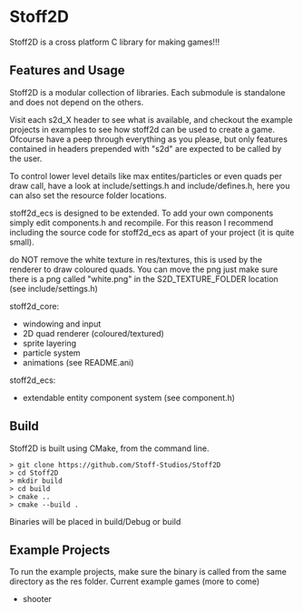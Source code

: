 # Stoff2D
Stoff2D is a cross platform C library for making games!!!

## Features and Usage
Stoff2D is a modular collection of libraries. Each submodule is standalone 
and does not depend on the others.

Visit each s2d_X header to see what is available, and checkout the example projects
in examples to see how stoff2d can be used to create a game. Ofcourse have a peep
through everything as you please, but only features contained in headers prepended 
with "s2d" are expected to be called by the user.

To control lower level details like max entites/particles or even quads per draw
call, have a look at include/settings.h and include/defines.h, here you can also 
set the resource folder locations.

stoff2d_ecs is designed to be extended. To add your own components simply edit 
components.h and recompile. For this reason I recommend including the source code 
for stoff2d_ecs as apart of your project (it is quite small).

do NOT remove the white texture in res/textures, this is used by the renderer to
draw coloured quads. You can move the png just make sure there is a png called
"white.png" in the S2D_TEXTURE_FOLDER location (see include/settings.h)

stoff2d_core:
- windowing and input
- 2D quad renderer (coloured/textured)
- sprite layering
- particle system
- animations (see README.ani)

stoff2d_ecs:
- extendable entity component system (see component.h)

## Build
Stoff2D is built using CMake, from the command line.
```
> git clone https://github.com/Stoff-Studios/Stoff2D
> cd Stoff2D
> mkdir build
> cd build
> cmake ..
> cmake --build .
```
Binaries will be placed in build/Debug or build

## Example Projects
To run the example projects, make sure the binary is called from the same 
directory as the res folder.
Current example games (more to come)
- shooter
